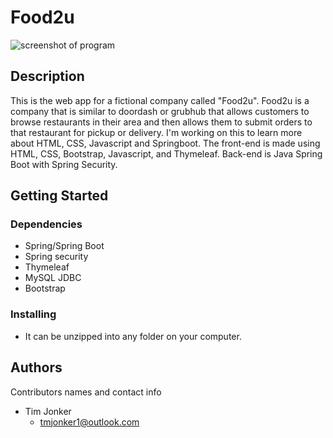 # Food2u

![screenshot of program](http://github.com/tmjonker/images/home.png)

## Description

This is the web app for a fictional company called "Food2u".  Food2u is a company that is similar to doordash or grubhub that allows customers to browse restaurants
in their area and then allows them to submit orders to that restaurant for pickup or delivery.  I'm working on this to learn more about HTML, CSS, Javascript and Springboot.
The front-end is made using HTML, CSS, Bootstrap, Javascript, and Thymeleaf.  Back-end is Java Spring Boot with Spring Security.


## Getting Started

### Dependencies

* Spring/Spring Boot
* Spring security
* Thymeleaf
* MySQL JDBC
* Bootstrap

### Installing

* It can be unzipped into any folder on your computer.

## Authors

Contributors names and contact info

* Tim Jonker
  - tmjonker1@outlook.com
